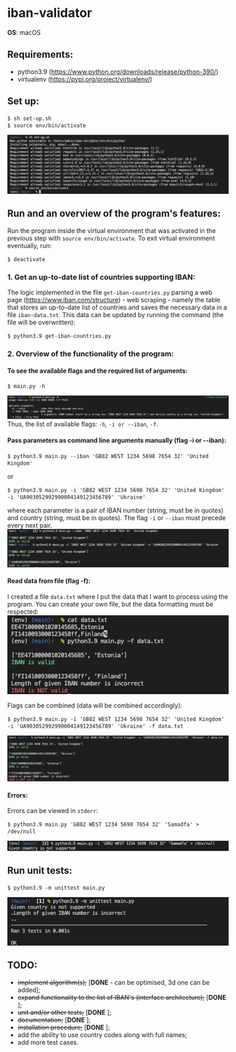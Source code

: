 # iban-validator
**OS**: macOS

## Requirements:
- python3.9 (https://www.python.org/downloads/release/python-390/)
- virtualenv (https://pypi.org/project/virtualenv/)

## Set up:
```
$ sh set-up.sh
$ source env/bin/activate
```
![set-up](screenshots/set-up.png)

## Run and an overview of the program's features:
Run the program inside the virtual environment that was activated in the previous step with `source env/bin/activate`.
To exit virtual environment eventually, run:
```
$ deactivate
```
### 1. Get an up-to-date list of countries supporting IBAN:
The logic implemented in the file `get-iban-countries.py` parsing a web page (https://www.iban.com/structure) - web scraping - namely the table that stores an up-to-date list of countries and saves the necessary data in a file `iban-data.txt`. This data can be updated by running the command (the file will be overwritten):
```
$ python3.9 get-iban-countries.py
```
### 2. Overview of the functionality of the program:
#### To see the available flags and the required list of arguments:
```
$ main.py -h
```
![help](screenshots/help.png)
Thus, the list of available flags: `-h`, `-i or --iban`, `-f`.

#### Pass parameters as command line arguments manually (flag -i or --iban):
```
$ python3.9 main.py --iban 'GB82 WEST 1234 5698 7654 32' 'United Kingdom'
```
or
```
$ python3.9 main.py -i 'GB82 WEST 1234 5698 7654 32' 'United Kingdom' -i 'UA903052992990004149123456789' 'Ukraine'
```
where each parameter is a pair of IBAN number (string, must be in quotes) and country (string, must be in quotes). The flag `-i` or `--iban` must precede every next pair.
![i-flag](screenshots/i-flag.png)

#### Read data from file (flag -f):
I created a file `data.txt` where I put the data that I want to process using the program. You can create your own file, but the data formatting must be respected:
![f-flag](screenshots/f-flag.png)

Flags can be combined (data will be combined accordingly):
```
$ python3.9 main.py -i 'GB82 WEST 1234 5698 7654 32' 'United Kingdom' -i 'UA903052992990004149123456789' 'Ukraine' -f data.txt
```
![i-f-flag](screenshots/i-f-flags.png)

#### Errors:
Errors can be viewed in `stderr`:
```
$ python3.9 main.py 'GB82 WEST 1234 5698 7654 32' 'Samadfa' > /dev/null
```
![error](screenshots/error.png)

## Run unit tests:
```
$ python3.9 -m unittest main.py
```
![tests](screenshots/tests.png)

## TODO:
- ~~implement algorithm(s);~~ [**DONE** - can be optimised, 3d one can be added];
- ~~expand functionality to the list of IBAN's (interface architecture);~~ [**DONE** ];
- ~~unit and/or other tests;~~ [**DONE** ];
- ~~documentation;~~ [**DONE** ];
- ~~installation procedure;~~ [**DONE** ];
- add the ability to use country codes along with full names;
- add more test cases.